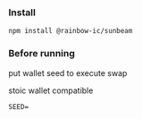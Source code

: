 ### Install

```
npm install @rainbow-ic/sunbeam
```

### Before running

put wallet seed to execute swap

stoic wallet compatible

```
SEED=
```
